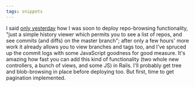```yaml
---
tags: snippets
---
```


I said [only yesterday](/twitter/473) how I was soon to deploy repo-browsing functionality, "just a simple history viewer which permits you to see a list of repos, and see commits (and diffs) on the master branch"; after only a few hours' more work it already allows you to view branches and tags too, and I've spruced up the commit logs with some JavaScript goodness for good measure. It's amazing how fast you can add this kind of functionality (two whole new controllers, a bunch of views, and some JS) in Rails. I'll probably get tree and blob-browsing in place before deploying too. But first, time to get pagination implemented.
